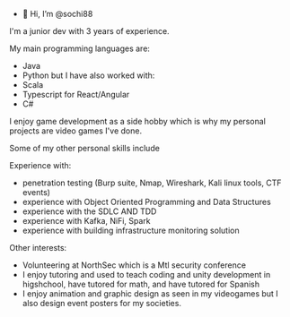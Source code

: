 - 👋 Hi, I’m @sochi88 

I'm a junior dev with 3 years of experience. 

My main programming languages are:
- Java
- Python
but I have also worked with:
- Scala
- Typescript for React/Angular
- C# 

I enjoy game development as a side hobby which is why my personal projects are video games I've done. 

Some of my other personal skills include

Experience with:
- penetration testing (Burp suite, Nmap, Wireshark, Kali linux tools, CTF events)
- experience with Object Oriented Programming and Data Structures
- experience with the SDLC AND TDD
- experience with Kafka, NiFi, Spark
- experience with building infrastructure monitoring solution

Other interests:
- Volunteering at NorthSec which is a Mtl security conference
- I enjoy tutoring and used to teach coding and unity development in higshchool, have tutored for math, and have tutored for Spanish
- I enjoy animation and graphic design as seen in my videogames but I also design event posters for my societies. 
